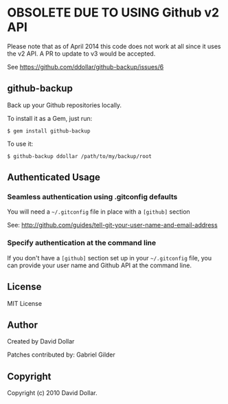 # OBSOLETE DUE TO USING Github v2 API

Please note that as of April 2014 this code does not work at all since it 
uses the v2 API. A PR to update to v3 would be accepted.

See https://github.com/ddollar/github-backup/issues/6

## github-backup


Back up your Github repositories locally.

To install it as a Gem, just run:

    $ gem install github-backup

To use it:

    $ github-backup ddollar /path/to/my/backup/root

## Authenticated Usage

### Seamless authentication using .gitconfig defaults

You will need a `~/.gitconfig` file in place with a `[github]` section

See: http://github.com/guides/tell-git-your-user-name-and-email-address

### Specify authentication at the command line

If you don't have a `[github]` section set up in your `~/.gitconfig` file, you
can provide your user name and Github API at the command line.

## License

MIT License

## Author

Created by David Dollar

Patches contributed by:
  Gabriel Gilder

## Copyright

Copyright (c) 2010 David Dollar.
